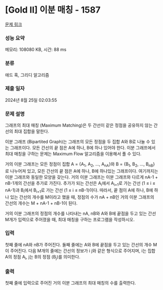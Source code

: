 # [Gold II] 이분 매칭 - 1587 

[문제 링크](https://www.acmicpc.net/problem/1587) 

### 성능 요약

메모리: 108080 KB, 시간: 88 ms

### 분류

애드 혹, 그리디 알고리즘

### 제출 일자

2024년 8월 25일 02:03:55

### 문제 설명

<p>그래프의 최대 매칭 (Maximum Matching)은 두 간선이 같은 정점을 공유하지 않는 간선의 최대 집합을 말한다.</p>

<p>이분 그래프 (Bipartited Graph)는 그래프의 모든 정점을 두 집합 A와 B로 나눌 수 있는 그래프이다. 모든 간선의 끝 점은 A에 하나, B에 하나 있어야 한다. 이분 그래프에서 최대 매칭을 구하는 문제는 Maximum Flow 알고리즘을 이용해서 풀 수 있다.</p>

<p>거의 이분 그래프는 모든 정점이 집합 A = {A<sub>1</sub>, A<sub>2</sub>, …, A<sub>nA</sub>}와 B = {B<sub>1</sub>, B<sub>2</sub>, …, B<sub>nB</sub>}로 나누어져 있고, 모든 간선의 끝 점은 A에 하나, B에 하나있는 그래프이다. 여기까지는 이분 그래프와 동일한 모양을 갖는다. 거의 이분 그래프는 이분 그래프와 다르게 nA-1 + nB-1개의 간선을 추가로 가진다. 추가가 되는 간선은 A<sub>i</sub>에서 A<sub>i+1</sub>로 가는 간선 (1 ≤ i ≤ nA-1)과 B<sub>i</sub>에서 B<sub>i+1</sub>로 가는 간선 (1 ≤ i ≤ nB-1)이다. 따라서, 끝 점이 A에 하나, B에 하나 있는 간선의 개수를 M이라고 했을 때, 정점의 수가 nA + nB인 거의 이분 그래프의 간선의 개수는 M + nA-1 + nB-1이 된다.</p>

<p>거의 이분 그래프의 정점의 개수를 나타내는 nA, nB와 A와 B에 끝점을 두고 있는 간선 M개가 입력으로 주어졌을 때, 최대 매칭을 구하는 프로그램을 작성하시오.</p>

### 입력 

 <p>첫째 줄에 nA와 nB가 주어진다. 둘째 줄에는 A와 B에 끝점을 두고 있는 간선의 개수 M이 주어진다. 다음 M개의 줄에는 간선의 정보가 i j와 같은 형식으로 주어지며, i는 집합 A의 정점 A<sub>i</sub>, j는 B의 정점 (B<sub>j</sub>)를 의미한다.</p>

### 출력 

 <p>첫째 줄에 입력으로 주어진 거의 이분 그래프의 최대 매칭의 수를 출력한다.</p>

